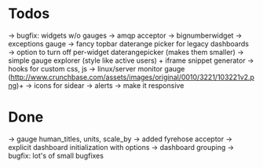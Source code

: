 Todos
=====

  → bugfix: widgets w/o gauges
  → amqp acceptor
  → bignumberwidget
  → exceptions gauge
  → fancy topbar daterange picker for legacy dashboards
  → option to turn off per-widget daterangepicker (makes them smaller)
  → simple gauge explorer (style like active users) + iframe snippet generator
  → hooks for custom css, js
  → linux/server monitor gauge (http://www.crunchbase.com/assets/images/original/0010/3221/103221v2.png)+ 
  → icons for sidear
  → alerts
  → make it responsive

Done
====

  → gauge human_titles, units, scale_by
  → added fyrehose acceptor
  → explicit dashboard initialization with options -> dashboard grouping
  → bugfix: lot's of small bugfixes
